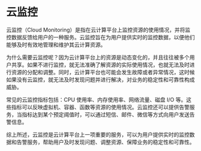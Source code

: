 # 云监控
云监控（Cloud Monitoring）是指在云计算平台上监控资源的使用情况，并将监控数据反馈给用户的一种服务。云监控旨在为用户提供实时的监控数据，以便他们能够及时有效地管理和维护其云计算资源。

为什么需要云监控呢？因为云计算平台上的资源是动态变化的，并且往往被多个用户共享。如果不进行监控，就无法准确了解资源的实际使用情况，也就无法及时进行资源的分配和调整。同时，云计算平台也可能会发生故障或者异常情况，这时候如果没有云监控，就无法及时发现问题并进行解决，对业务的稳定性和可靠性构成威胁。

常见的云监控指标包括：CPU 使用率、内存使用率、网络流量、磁盘 I/O 等。这些指标可以反映虚拟机、容器、函数等资源的使用情况。云监控还可以提供告警服务，当指标达到某个预定阈值时，可以通过短信、邮件、微信等方式向用户发送告警信息。

综上所述，云监控是云计算平台上一项重要的服务，可以为用户提供实时的监控数据和告警服务，帮助用户及时发现问题、调整资源、保障业务的稳定性和可靠性。